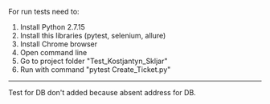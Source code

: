 For run tests need to:
1. Install Python 2.7.15
2. Install this libraries (pytest, selenium, allure)
3. Install Chrome browser
4. Open command line
5. Go to project folder "Test_Kostjantyn_Skljar"
6. Run with command "pytest Create_Ticket.py"

------------------------------------------------------

Test for DB don't added because absent address for DB.
